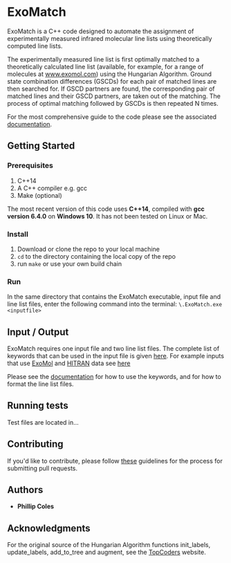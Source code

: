 # ExoMatch

ExoMatch is a C++ code designed to automate the assignment of experimentally measured infrared molecular line lists using theoretically computed line lists. 

The experimentally measured line list is first optimally matched to a theoretically calculated line list (available, for example, for a range of molecules at www.exomol.com) using the Hungarian Algorithm. Ground state combination differences (GSCDs) for each pair of matched lines are then searched for. If GSCD partners are found, the corresponding pair of matched lines and their GSCD partners, are taken out of the matching. The process of optimal matching followed by GSCDs is then repeated N times.

For the most comprehensive guide to the code please see the associated [documentation](https://github.com/PhillipAColes/ExoMatch/blob/master/docs/ExoMatch-13022020.pdf).

## Getting Started

### Prerequisites

1. C++14
2. A C++ compiler e.g. gcc
3. Make (optional)

The most recent version of this code uses **C++14**, compiled with **gcc version 6.4.0** on **Windows 10**. It has not been tested on Linux or Mac.

### Install

1. Download or clone the repo to your local machine
2. `cd` to the directory containing the local copy of the repo
2. run `make` or use your own build chain

### Run

In the same directory that contains the ExoMatch executable, input file and line list files, enter the following command into the terminal:
`\.ExoMatch.exe  <inputfile>`

## Input / Output

ExoMatch requires one input file and two line list files. The complete list of keywords that can be used in the input file is given [here](https://github.com/PhillipAColes/ExoMatch/blob/master/docs/keywords.txt). For example inputs that use [ExoMol](http://exomol.com/) and [HITRAN](https://hitran.org/) data  see [here](https://github.com/PhillipAColes/ExoMatch/tree/master/sampleinput)

Please see the [documentation](https://github.com/PhillipAColes/ExoMatch/blob/master/docs/ExoMatch-13022020.pdf) for how to use the keywords, and for how to format the line list files.

## Running tests

Test files are located in...

## Contributing

If you'd like to contribute, please follow [these](https://akrabat.com/the-beginners-guide-to-contributing-to-a-github-project/) guidelines for the process for submitting pull requests.

## Authors

* **Phillip Coles**

## Acknowledgments

For the original source of the Hungarian Algorithm functions init_labels, update_labels, add_to_tree and augment, see the [TopCoders](https://www.topcoder.com/community/competitive-programming/tutorials/assignment-problem-and-hungarian-algorithm/) website. 
